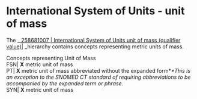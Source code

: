 # International System of Units - unit of mass

The _[ 258681007 | International System of Units unit of mass (qualifier value)|](http://snomed.info/id/258681007 "258681007 | International System of Units unit of mass \(qualifier value\) |") _hierarchy contains concepts representing metric units of mass.

  

Concepts representing Unit of Mass  
FSN| **X** metric unit of mass  
PT| **X** metric unit of mass abbreviated without the expanded form*_*This is an exception to the SNOMED CT standard of requiring abbreviations to be accompanied by the expanded term or phrase._  
SYN| **X** metric unit of mass
